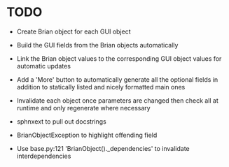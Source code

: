 TODO
====

* Create Brian object for each GUI object
* Build the GUI fields from the Brian objects automatically
* Link the Brian object values to the corresponding GUI object values for automatic updates
* Add a 'More' button to automatically generate all the optional fields in addition to statically listed and nicely formatted main ones
* Invalidate each object once parameters are changed then check all at runtime and only regenerate where necessary

* sphnxext to pull out docstrings
* BrianObjectException to highlight offending field
* Use base.py:121 'BrianObject()._dependencies' to invalidate interdependencies
